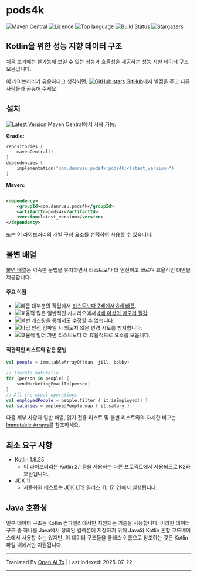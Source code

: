﻿
# pods4k

[![Maven Central][maven-central-badge]][maven-central-url]
[![Licence][license-badge]][license-url]
![Top language][top-language-badge]
![Build Status][build-status-badge]
[![Stargazers][stars-badge]][stars-url]

## Kotlin을 위한 성능 지향 데이터 구조

처음 보기에는 불가능해 보일 수 있는 성능과 효율성을 제공하는 성능 지향 데이터 구조 모음입니다.

이 라이브러리가 유용하다고 생각되면, 
[![GitHub stars](https://img.shields.io/github/stars/daniel-rusu/pods4k?label=Star)](https://github.com/daniel-rusu/pods4k)
[GitHub](https://github.com/daniel-rusu/pods4k)에서 별점을 주고 다른 사람들과 공유해 주세요.

## 설치

[![Latest Version][latest-version-shield]][maven-central-url] Maven Central에서 사용 가능:

**Gradle:**


```kotlin
repositories {
    mavenCentral()
}
dependencies {
    implementation("com.danrusu.pods4k:pods4k:<latest_version>")
}
```
**Maven:**


```xml

<dependency>
    <groupId>com.danrusu.pods4k</groupId>
    <artifactId>pods4k</artifactId>
    <version>latest_version</version>
</dependency>
```
또는 이 라이브러리의 개별 구성 요소를 [선택하여 사용할 수 있습니다](https://raw.githubusercontent.com/daniel-rusu/pods4k/main/publishing/bom/README.md).

## 불변 배열

[불변 배열](https://raw.githubusercontent.com/daniel-rusu/pods4k/main/immutable-arrays/README.md)은
익숙한 문법을 유지하면서 리스트보다 더 안전하고 빠르며 효율적인 대안을 제공합니다.

#### 주요 이점

* ![빠름][fast-shield] 대부분의 작업에서 [리스트보다 2배에서 8배 빠름](https://raw.githubusercontent.com/daniel-rusu/pods4k/main/immutable-arrays/BENCHMARKS.md).
* ![효율적][efficient-shield] 많은 일반적인 시나리오에서 [4배 이상의 메모리 절감](https://raw.githubusercontent.com/daniel-rusu/pods4k/main/immutable-arrays/README.md#-efficiency).
* ![불변][immutable-shield] 캐스팅을 통해서도 수정할 수 없습니다.
* ![타입 안전][type-safe-shield] 컴파일 시 의도치 않은 변경 시도를 방지합니다.
* ![효율적 빌더][efficient-builders-shield] 가변 리스트보다 더 효율적으로 요소를 모읍니다.

#### 직관적인 리스트와 같은 문법



```kotlin
val people = immutableArrayOf(dan, jill, bobby)

// Iterate naturally
for (person in people) {
    sendMarketingEmailTo(person)
}
// All the usual operations
val employedPeople = people.filter { it.isEmployed() }
val salaries = employedPeople.map { it.salary }
```
다음 세부 사항과 일반 배열, 읽기 전용 리스트 및 불변 리스트와의 자세한 비교는 [Immutable Arrays](https://raw.githubusercontent.com/daniel-rusu/pods4k/main/immutable-arrays/README.md)를 참조하세요.

## 최소 요구 사항

* Kotlin 1.9.25
    * 이 라이브러리는 Kotlin 2.1 등을 사용하는 다른 프로젝트에서 사용되므로 K2와 호환됩니다.
* JDK 11
    * 자동화된 테스트는 JDK LTS 릴리스 11, 17, 21에서 실행됩니다.

## Java 호환성

일부 데이터 구조는 Kotlin 컴파일러에서만 지원되는 기술을 사용합니다. 이러한 데이터 구조 중 하나를 Java에서 정의된 컬렉션에 저장하기 위해 Java와 Kotlin 혼합 코드베이스에서 사용할 수는 있지만, 이 데이터 구조들을 클래스 이름으로 참조하는 것은 Kotlin 파일 내에서만 지원됩니다.


[maven-central-badge]: https://img.shields.io/badge/dynamic/json?url=https%3A%2F%2Fraw.githubusercontent.com%2Fdaniel-rusu%2Fpods4k%2Frefs%2Fheads%2Fmain%2Flatest_version.json&query=version&style=for-the-badge&label=maven-central&color=orange

[license-badge]: https://img.shields.io/github/license/daniel-rusu/pods4k?style=for-the-badge

[top-language-badge]: https://img.shields.io/github/languages/top/daniel-rusu/pods4k?style=for-the-badge

[build-status-badge]: https://img.shields.io/github/actions/workflow/status/daniel-rusu/pods4k/ci.yml?style=for-the-badge&label=CI

[stars-badge]: https://img.shields.io/github/stars/daniel-rusu/pods4k?style=for-the-badge


[fast-shield]: https://img.shields.io/badge/Blazing_Fast-blue

[efficient-shield]: https://img.shields.io/badge/Memory_Efficient-blue

[immutable-shield]: https://img.shields.io/badge/True_Immutability-blue

[type-safe-shield]: https://img.shields.io/badge/Type_Safety-blue

[efficient-builders-shield]: https://img.shields.io/badge/Efficient_Builders-blue

[github-stars-shield]: https://img.shields.io/github/stars/daniel-rusu/pods4k?label=Star

[latest-version-shield]: https://img.shields.io/badge/dynamic/json?url=https%3A%2F%2Fraw.githubusercontent.com%2Fdaniel-rusu%2Fpods4k%2Frefs%2Fheads%2Fmain%2Flatest_version.json&query=version&label=Latest%20Version&color=orange


[stars-url]: https://github.com/daniel-rusu/pods4k/stargazers

[maven-central-url]: https://central.sonatype.com/artifact/com.danrusu.pods4k/pods4k

[license-url]: https://github.com/daniel-rusu/pods4k/blob/main/LICENSE





---

Tranlated By [Open Ai Tx](https://github.com/OpenAiTx/OpenAiTx) | Last indexed: 2025-07-22

---